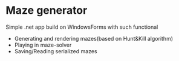 # Maze generator

Simple .net app build on WindowsForms with such functional
- Generating and rendering mazes(based on Hunt&Kill algorithm)
- Playing in maze-solver
- Saving/Reading serialized mazes
